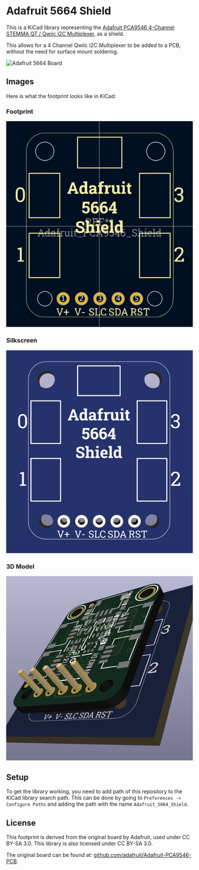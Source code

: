 # Adafruit 5664 Shield

This is a KiCad library representing the
[Adafruit PCA9546 4-Channel STEMMA QT / Qwiic I2C Multiplexer](https://www.adafruit.com/product/5664),
as a shield.

This allows for a 4 Channel Qwiic I2C Multiplexer to be added to a PCB, without
the need for surface mount soldering.

![Adafruit 5664 Board](https://cdn-shop.adafruit.com/970x728/5664-00.jpg)

## Images

Here is what the footprint looks like in KiCad:

### Footprint

![Footprint](Images/Footprint.png)

### Silkscreen

![Silkscreen](Images/Silkscreen.png)

### 3D Model

![3D Model](Images/3DModel.png)

## Setup

To get the library working, you need to add path of this repository to the KiCad
library search path. This can be done by going to
`Preferences -> Configure Paths` and adding the path with the name
`Adafruit_5664_Shield`.

## License

This footprint is derived from the original board by Adafruit, used under CC
BY-SA 3.0. This library is also licensed under CC BY-SA 3.0.

The original board can be found at:
[github.com/adafruit/Adafruit-PCA9546-PCB](https://github.com/adafruit/Adafruit-PCA9546-PCB).
